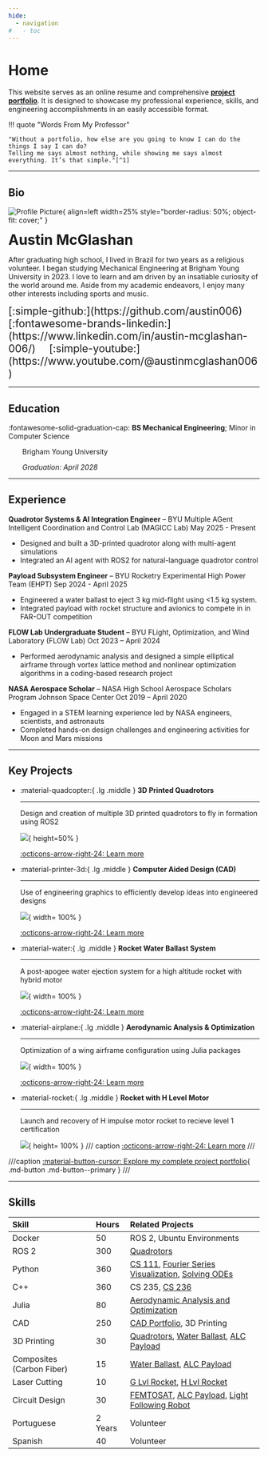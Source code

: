 ```yaml
---
hide:
  - navigation
#   - toc
---
```


# Home

This website serves as an online resume and comprehensive [**project portfolio**](project-portfolio/complete-project-portfolio.md). It is designed to showcase my professional experience, skills, and engineering accomplishments in an easily accessible format.

!!! quote "Words  From My Professor"

    "Without a portfolio, how else are you going to know I can do the things I say I can do?    
    Telling me says almost nothing, while showing me says almost everything. It’s that simple."[^1]

[^1]: Mattson, Chris. “How to Get the Job - Part 1.” The BYU Design Review, 17 Sep. 2019, https://www.designreview.byu.edu/collections/how-to-get-the-job.

***
## Bio

![Profile Picture](assets/profile.jpg){ align=left width=25% style="border-radius: 50%; object-fit: cover;" }

<span style="font-size: 2em;">**Austin McGlashan**</span> 

After graduating high school, I lived in Brazil for two years as a religious volunteer. I began studying Mechanical Engineering at Brigham Young University in 2023. I love to learn and am driven by an insatiable curiosity of the world around me. Aside from my academic endeavors, I enjoy many other interests including sports and music.

<span style="font-size: 1.5em;">
[:simple-github:](https://github.com/austin006)&emsp;
[:fontawesome-brands-linkedin:](https://www.linkedin.com/in/austin-mcglashan-006/)&emsp;
[:simple-youtube:](https://www.youtube.com/@austinmcglashan006)
</span>
<br style="clear: both;">

<!-- I'm Austin, and at my core, I'm driven by an insatiable curiosity and a profound commitment to continuous learning. This fundamental desire to acquire new knowledge and skills propels me in all endeavors—whether it's excelling in challenging coursework, mastering the coordination of juggling on a unicycle, or executing a backflip. This website itself is a direct outcome of that passion; I wanted to build my own online space, viewed it as a compelling learning opportunity, and enthusiastically immersed myself in the process of bringing it to life. -->

***
## Education

:fontawesome-solid-graduation-cap: **BS Mechanical Engineering**; Minor in Computer Science

&emsp;&emsp;Brigham Young University

&emsp;&emsp;*Graduation: April 2028*

***

## Experience

**Quadrotor Systems & AI Integration Engineer** – BYU Multiple AGent Intelligent Coordination and Control Lab (MAGICC Lab)
May 2025 - Present

* Designed and built a 3D-printed quadrotor along with multi-agent simulations
* Integrated an AI agent with ROS2 for natural-language quadrotor control

**Payload Subsystem Engineer** – BYU Rocketry Experimental High Power Team (EHPT)
Sep 2024 - April 2025

* Engineered a water ballast to eject 3 kg mid-flight using <1.5 kg system.
* Integrated payload with rocket structure and avionics to compete in in FAR-OUT competition

**FLOW Lab Undergraduate Student** – BYU FLight, Optimization, and Wind Laboratory (FLOW Lab)
Oct 2023 – April 2024
    
* Performed aerodynamic analysis and designed a simple elliptical airframe through vortex lattice
method and nonlinear optimization algorithms in a coding-based research project

**NASA Aerospace Scholar** – NASA High School Aerospace Scholars Program Johnson Space Center
Oct 2019 – April 2020

* Engaged in a STEM learning experience led by NASA engineers, scientists, and astronauts
* Completed hands-on design challenges and engineering activities for Moon and Mars missions

***
## Key Projects

<div class="grid cards" markdown>

-   :material-quadcopter:{ .lg .middle } __3D Printed Quadrotors__

    ---

    Design and creation of multiple 3D printed quadrotors to fly in formation using ROS2

    [![](project-portfolio/projects/2025/assets/quadrotor/cad_cage.png)](project-portfolio/projects/2025/quadrotor.md){ height=50% }

    [:octicons-arrow-right-24: Learn more](project-portfolio/projects/2025/quadrotor.md)

-   :material-printer-3d:{ .lg .middle } __Computer Aided Design (CAD)__

    ---

    Use of engineering graphics to efficiently develop ideas into engineered designs

    [![](project-portfolio/projects/2025/assets/cad/nerf1.png)](project-portfolio/projects/2025/cad.md){ width= 100% }
    
    [:octicons-arrow-right-24: Learn more](project-portfolio/projects/2025/cad.md)
    

-   :material-water:{ .lg .middle } __Rocket Water Ballast System__

    ---

    A post-apogee water ejection system for a high altitude rocket with hybrid motor

    [![](project-portfolio/projects/2025/assets/water-ballast/Water7.PNG)](project-portfolio/projects/2025/water-ballast.md){ width= 100% }
    
    [:octicons-arrow-right-24: Learn more](project-portfolio/projects/2025/water-ballast.md)
    

-   :material-airplane:{ .lg .middle } __Aerodynamic Analysis & Optimization__

    ---

    Optimization of a wing airframe configuration using Julia packages

    [![](project-portfolio/projects/2024/assets/aerodynamics/spitfire.jpg)](project-portfolio/projects/2024/aerodynamics.md){ width= 100% }
    
    [:octicons-arrow-right-24: Learn more](project-portfolio/projects/2024/aerodynamics.md)
    

-   :material-rocket:{ .lg .middle } __Rocket with H Level Motor__

    ---

    Launch and recovery of H impulse motor rocket to recieve level 1 certification

    [![](project-portfolio/projects/2024/assets/H-rocket/Hrocket2.jpg)](project-portfolio/projects/2024/H-rocket.md){ height= 100% }
    /// caption
    [:octicons-arrow-right-24: Learn more](project-portfolio/projects/2024/H-rocket.md)
    ///
    
</div>

///caption
[:material-button-cursor: Explore my complete project portfolio](./project-portfolio/complete-project-portfolio.md){ .md-button .md-button--primary }
///

***
## Skills
| Skill | Hours | Related Projects |
|:-------------|:----------|:--------|
| Docker | 50 | ROS 2, Ubuntu Environments |
| ROS 2 | 300 | [Quadrotors](project-portfolio/projects/2025/quadrotor.md) |
| Python | 360 | [CS 111](https://github.com/austin006/CS_111.git), [Fourier Series Visualization](project-portfolio/projects/2025/fourier.md), [Solving ODEs](https://github.com/austin006/Solving_ODEs_Numerically.git) |
| C++ | 360 | CS 235, [CS 236](https://github.com/austin006/CS_236.git) |
| Julia | 80 | [Aerodynamic Analysis and Optimization](project-portfolio/projects/2024/aerodynamics.md) |
| CAD | 250 | [CAD Portfolio](project-portfolio/projects/2025/cad.md), 3D Printing |
| 3D Printing | 30 | [Quadrotors](project-portfolio/projects/2025/quadrotor.md), [Water Ballast](project-portfolio/projects/2025/water-ballast.md), [ALC Payload](project-portfolio/projects/2024/payload-electronics.md) |
| Composites (Carbon Fiber) | 15 | [Water Ballast](project-portfolio/projects/2025/water-ballast.md), [ALC Payload](project-portfolio/projects/2024/payload-electronics.md) |
| Laser Cutting | 10 | [G Lvl Rocket](project-portfolio/projects/2023/G-rocket.md), [H Lvl Rocket](project-portfolio/projects/2024/H-rocket.md) |
| Circuit Design | 30 | [FEMTOSAT](project-portfolio/projects/2023/femtosat.md), [ALC Payload](project-portfolio/projects/2024/payload-electronics.md), [Light Following Robot](project-portfolio/projects/2025/ecen301.md) |
| Portuguese | 2 Years | Volunteer |
| Spanish | 40 | Volunteer |